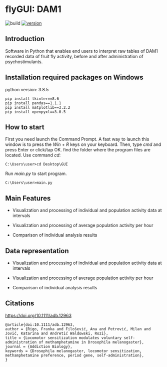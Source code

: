 # flyGUI: DAM1 
![build](https://img.shields.io/badge/build-passing-brightgreen)
[![version](https://img.shields.io/badge/version-0.6.1-yellow.svg)](https://semver.org)

## Introduction
Software in Python that enables end users to interpret raw tables of DAM1 recorded data of fruit fly activity, before and after
administration of psychostimulants. 
## Installation required packages on Windows
python version: 3.8.5 
```
pip install tkinter==8.6
pip install pandas==1.1.1
pip install matplotlib==3.2.2
pip install openpyxl==3.0.5
```
## How to start
First you need launch the Command Prompt. A fast way to launch this window is to press the *Win + R* keys on your keyboard. Then, type *cmd* and press Enter or click/tap OK.
find the folder where the program files are located. Use command *cd*:
```
C:\Users\user>cd Desktop\GUI
```
Run *main.py* to start program.
```
C:\Users\user>main.py
```

## Main Features
- Visualization and processing of individual and population activity data at intervals

- Visualization and processing of average population activity per hour

- Comparison of individual analysis results
## Data representation
- Visualization and processing of individual and population activity data at intervals

- Visualization and processing of average population activity per hour

- Comparison of individual analysis results

## Citations
https://doi.org/10.1111/adb.12963
```
@article{doi:10.1111/adb.12963,
author = {Rigo, Franka and Filošević, Ana and Petrović, Milan and Jović, Katarina and Andretić Waldowski, Rozi},
title = {Locomotor sensitization modulates voluntary self-administration of methamphetamine in Drosophila melanogaster},
journal = {Addiction Biology},
keywords = {Drosophila melanogaster, locomotor sensitization, methamphetamine preference, period gene, self-administration},
}
```
